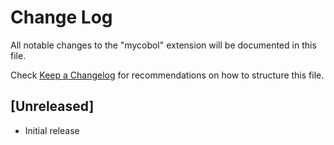 # Change Log

All notable changes to the "mycobol" extension will be documented in this file.

Check [Keep a Changelog](http://keepachangelog.com/) for recommendations on how to structure this file.

## [Unreleased]

- Initial release
